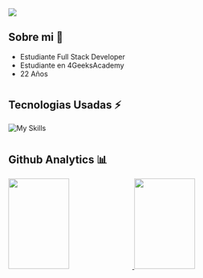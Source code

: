 <!-- Hola -->
<img src="https://github.com/Kyre13/Kyre13/blob/master/Banner.png">

<!-- Sobre mi -->
<h2>Sobre mi 🙇</h2> 

- Estudiante Full Stack Developer
- Estudiante en 4GeeksAcademy
- 22 Años 

#

<!-- Tecnologias usadas -->
<h2>Tecnologias Usadas ⚡</h2> 

![My Skills](https://skillicons.dev/icons?i=js,html,css,bootstrap)
#
<!-- Analitics -->
<h2> Github Analytics 📊</h2> 

<p align="center">
<a href="https://github.com/Kyre13">
  <div aling="center">
  <img width=49% height="180em" src="https://github-readme-stats-eight-theta.vercel.app/api?username=Kyre13&show_icons=true&theme=algolia&include_all_commits=true&count_private=true"/>
  <img width=49% height="180em" src="https://github-readme-stats-eight-theta.vercel.app/api/top-langs/?username=Kyre13&layout=compact&langs_count=8&theme=algolia"/>
  </div>
  
   
</a>
</p>
</a>
</p>
